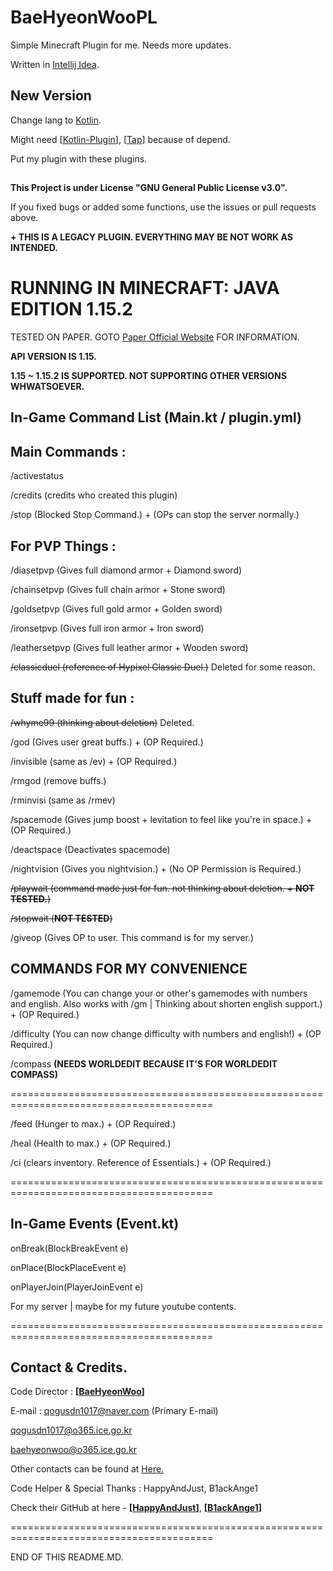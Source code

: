 # BaeHyeonWooPL
Simple Minecraft Plugin for me. Needs more updates.

Written in [Intellij Idea](https://www.jetbrains.com/idea/).

## New Version 

Change lang to [Kotlin](https://kotlinlang.org).

Might need [[Kotlin-Plugin](https://github.com/noonmaru/kotlin-plugin/releases)], [[Tap](https://github.com/noonmaru/tap/releases)] because of depend.

Put my plugin with these plugins.

##

**This Project is under License "GNU General Public License v3.0".**

If you fixed bugs or added some functions, use the issues or pull requests above.

**+ THIS IS A LEGACY PLUGIN. EVERYTHING MAY BE NOT WORK AS INTENDED.**

# RUNNING IN MINECRAFT: JAVA EDITION 1.15.2

TESTED ON PAPER. GOTO [Paper Official Website](https://papermc.io) FOR INFORMATION.

**API VERSION IS 1.15.**

**1.15 ~ 1.15.2 IS SUPPORTED. NOT SUPPORTING OTHER VERSIONS WHWATSOEVER.**

## In-Game Command List (Main.kt / plugin.yml)

## Main Commands :

/activestatus

/credits (credits who created this plugin)

/stop (Blocked Stop Command.) + (OPs can stop the server normally.)

## For PVP Things :

/diasetpvp (Gives full diamond armor + Diamond sword)

/chainsetpvp (Gives full chain armor + Stone sword)

/goldsetpvp (Gives full gold armor + Golden sword)

/ironsetpvp (Gives full iron armor + Iron sword)

/leathersetpvp (Gives full leather armor + Wooden sword)

~~/classicduel (reference of Hypixel Classic Duel.)~~
Deleted for some reason.

## Stuff made for fun :

~~/whyme99 (thinking about deletion)~~
Deleted.

/god (Gives user great buffs.) + (OP Required.)

/invisible (same as /ev) + (OP Required.)

/rmgod (remove buffs.)

/rminvisi (same as /rmev)

/spacemode (Gives jump boost + levitation to feel like you're in space.) + (OP Required.)

/deactspace (Deactivates spacemode)

/nightvision (Gives you nightvision.) + (No OP Permission is Required.)

~~/playwait (command made just for fun. not thinking about deletion. + **NOT TESTED.**)~~

~~/stopwait (**NOT TESTED**)~~

/giveop (Gives OP to user. This command is for my server.)


## COMMANDS FOR MY CONVENIENCE

/gamemode (You can change your or other's gamemodes with numbers and english. Also works with /gm | Thinking about shorten english support.) + (OP Required.)

/difficulty (You can now change difficulty with numbers and english!) + (OP Required.)

/compass **(NEEDS WORLDEDIT BECAUSE IT'S FOR WORLDEDIT COMPASS)**

=========================================================================================

/feed (Hunger to max.) + (OP Required.)

/heal (Health to max.) + (OP Required.)

/ci (clears inventory. Reference of Essentials.) + (OP Required.)

=========================================================================================

## In-Game Events (Event.kt)

onBreak(BlockBreakEvent e)

onPlace(BlockPlaceEvent e)

onPlayerJoin(PlayerJoinEvent e)

For my server | maybe for my future youtube contents.

=========================================================================================

## Contact & Credits.

Code Director : **[[BaeHyeonWoo](https://github.com/qogusdn1017)]**

E-mail : qogusdn1017@naver.com (Primary E-mail)

qogusdn1017@o365.ice.go.kr

baehyeonwoo@o365.ice.go.kr

Other contacts can be found at [Here.](https://linktr.ee/baehyeonwoo)

Code Helper & Special Thanks : HappyAndJust, B1ackAnge1

Check their GitHub at here - **[[HappyAndJust](https://github.com/HappyAndJust)]**, **[[B1ackAnge1](https://github.com/B1ackAnge1)]**

=========================================================================================

END OF THIS README.MD.
